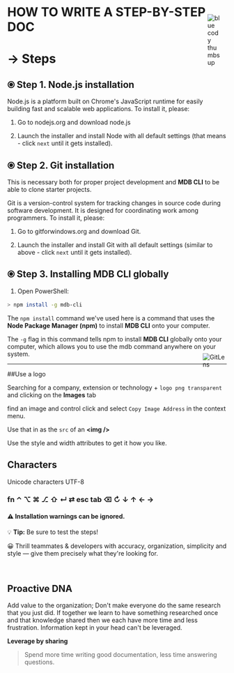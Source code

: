# HOW TO WRITE A STEP-BY-STEP DOC

<img src="https://assets.website-files.com/5be13d6342a0a128022c5afc/5bec54979a01db13b041e550_cody%20thumbs-up.png" alt="blue cody thumbs up" title="blue cody thumbs up" width=30 align=right style="margin: -65px 14px" />

# → Steps

## ⦿ Step 1. Node.js installation

Node.js is a platform built on Chrome's JavaScript runtime for easily building fast and scalable web applications. To install it, please:

1. Go to nodejs.org and download node.js

2. Launch the installer and install Node with all default settings (that means - click `next` until it gets installed).

## ⦿ Step 2. Git installation

This is necessary both for proper project development and **MDB CLI** to be able to clone starter projects.

Git is a version-control system for tracking changes in source code during software development. It is designed for coordinating work among programmers. To install it, please:

1. Go to gitforwindows.org and download Git.

2. Launch the installer and install Git with all default settings (similar to above - click `next` until it gets installed).

## ⦿ Step 3. Installing MDB CLI globally

1. Open PowerShell:

```bash
> npm install -g mdb-cli
```

The `npm install` command we've used here is a command that uses the **Node Package Manager (npm)** to install **MDB CLI** onto your computer.

The `-g` flag in this command tells npm to install **MDB CLI** globally onto your computer, which allows you to use the mdb command anywhere on your system.

---

##Use a logo

<img src="https://eamodio.gallerycdn.vsassets.io/extensions/eamodio/gitlens/9.9.3/1565067337167/Microsoft.VisualStudio.Services.Icons.Default" alt="GitLens" title="GitLens" width=55  align=right style="margin-top: -70px" />

Searching for a company, extension or technology + `logo png transparent` and clicking on the **Images** tab

find an image and control click and select `Copy Image Address` in the context menu.

Use that in as the `src` of an **&lt;img /&gt;**

Use the style and width attributes to get it how you like.

## Characters

Unicode characters UTF-8

### fn ⌃ ⌥ ⌘ ⎇ ⇧ ↵ ⇄ esc tab ⌫ ↻ ↓ ↑ ← →

#### ⚠️ Installation warnings can be ignored.

💡 **Tip:** Be sure to test the steps!

😀 Thrill teammates & developers with accuracy, organization, simplicity and style &mdash; give them precisely what they're looking for.

<img src="./images/transparent.png" />

## Proactive DNA

Add value to the organization; Don't make everyone do the same research that you just did. If together we learn to have something researched once and that knowledge shared then we each have more time and less frustration. Information kept in your head can't be leveraged.

**Leverage by sharing**

> Spend more time writing good documentation, less time answering questions.
